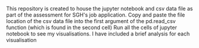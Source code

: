 This repository is created to house the jupyter notebook and csv data file as part of the assessment for SGH's job application.
Copy and paste the file location of the csv data file into the first argument of the pd.read_csv function (which is found in the second cell)
Run all the cells of jupyter notebook to see my visualisations.
I have included a brief analysis for each visualisation
